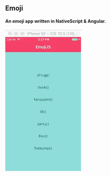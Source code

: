 ## Emoji
#### An emoji app written in NativeScript & Angular.

![Demo on ios emulator](./screenshots/ng-style.gif)